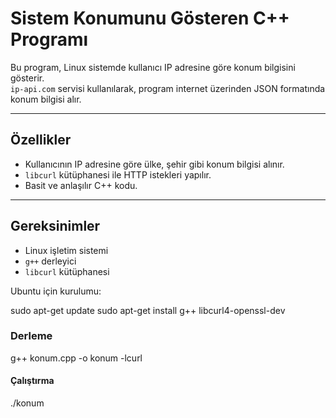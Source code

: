 # Sistem Konumunu Gösteren C++ Programı

Bu program, Linux sistemde kullanıcı IP adresine göre konum bilgisini gösterir.  
`ip-api.com` servisi kullanılarak, program internet üzerinden JSON formatında konum bilgisi alır.

---

## Özellikler

- Kullanıcının IP adresine göre ülke, şehir gibi konum bilgisi alınır.
- `libcurl` kütüphanesi ile HTTP istekleri yapılır.
- Basit ve anlaşılır C++ kodu.

---

## Gereksinimler

- Linux işletim sistemi
- `g++` derleyici
- `libcurl` kütüphanesi

Ubuntu için kurulumu:


sudo apt-get update
sudo apt-get install g++ libcurl4-openssl-dev

### Derleme
g++ konum.cpp -o konum -lcurl

#### Çalıştırma
./konum
